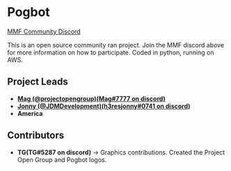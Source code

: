 # Pogbot
<p align="left">  
<a href="//discord.gg/MPesmHm">MMF Community Discord</a>
</p>

This is an open source community ran project. Join the MMF discord above for more information on how to participate. Coded in python, running on AWS.

## Project Leads

* **[Mag (@projectopengroup)(Mag#7777 on discord)](https://github.com/projectopengroup)**
* **[Jonny (@JDMDevelopment)(h3resjonny#0741 on discord)](https://github.com/JDMDevelopment)**
* **America**

## Contributors
* **TG(TG#5287 on discord)** -> Graphics contributions. Created the Project Open Group and Pogbot logos.
